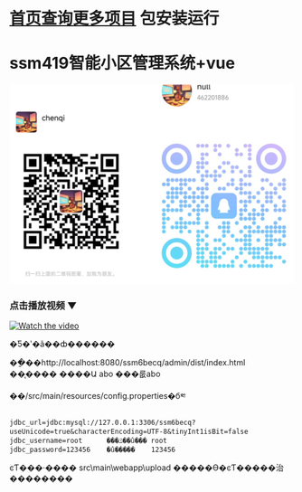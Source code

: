 # [首页查询更多项目](https://github.com/GraduationProject-ssm) 包安装运行


# ssm419智能小区管理系统+vue

![picture](https://raw.githubusercontent.com/GraduationProject-springboot/.github/main/img/wx.png)

### 点击播放视频 ▼
[![Watch the video](https://i.sstatic.net/Vp2cE.png)](https://www.bilibili.com/video/BV1t58veLEnL?p=18)


�Ƽ�ʹ�ã��ȸ������

��ַ��http://localhost:8080/ssm6becq/admin/dist/index.html ��̨���� 
����Ա abo  ���룺abo  


 
 
��/src/main/resources/config.properties�б༭
											
	jdbc_url=jdbc:mysql://127.0.0.1:3306/ssm6becq?useUnicode=true&characterEncoding=UTF-8&tinyInt1isBit=false
	jdbc_username=root	    ���ݿ��û��� root
	jdbc_password=123456	�û�����    123456


ͼƬ���·���� src\main\webapp\upload �����ϴ�ͼƬ�����治��������











